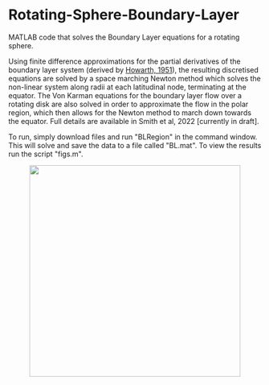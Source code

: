 # Rotating-Sphere-Boundary-Layer
MATLAB code that solves the Boundary Layer equations for a rotating sphere.

Using finite difference approximations for the partial derivatives of the boundary layer system (derived by [Howarth, 1951](https://doi.org/10.1080/14786444108561386)), the resulting discretised equations are solved by a space marching Newton method which solves the non-linear system along radii at each latitudinal node, terminating at the equator.
The Von Karman equations for the boundary layer flow over a rotating disk are also solved in order to approximate the flow in the polar region, which then allows for the Newton method to march down towards the equator. Full details are available in Smith et al, 2022 [currently in draft].

To run, simply download files and run "BLRegion" in the command window. This will solve and save the data to a file called "BL.mat". To view the results run the script "figs.m".

<p align="center">
  <img src="https://user-images.githubusercontent.com/29705711/176479396-d27ba9da-33bc-4d08-8046-86edb79a66a0.png" width="420">
</p>
